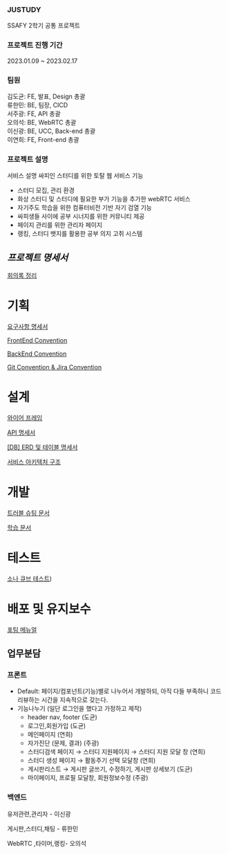 ### JUSTUDY

SSAFY 2학기 공통 프로젝트

### 프로젝트 진행 기간

2023.01.09 ~ 2023.02.17

### 팀원

김도균: FE, 발표, Design 총괄
<br>
류한민: BE, 팀장, CICD
<br>
서주광: FE, API 총괄
<br>
오의석: BE, WebRTC 총괄
<br>
이신광: BE, UCC, Back-end 총괄
<br>
이연희: FE, Front-end 총괄

### 프로젝트 설명

서비스 설명
싸피인 스터디를 위한 토탈 웹 서비스
기능

- 스터디 모집, 관리 환경
- 화상 스터디 및 스터디에 필요한 부가 기능을 추가한 webRTC 서비스
- 자기주도 학습을 위한 컴퓨터비전 기반 자기 검열 기능
- 싸피생들 사이에 공부 시너지를 위한 커뮤니티 제공
- 페이지 관리를 위한 관리자 페이지
- 랭킹, 스터디 뱃지를 활용한 공부 의지 고취 시스템

## **_프로젝트 명세서_**

[회의록 정리](https://www.notion.so/cf1646ad64944a8180672dd4ab57d2a1)

# 기획

[요구사항 명세서](https://www.notion.so/222eead98a7a41b5a2c38d0a227ef9a9)

[FrontEnd Convention](https://www.notion.so/Frontend-58902da3538e46ed819af8ed1999de41)

[BackEnd Convention](https://www.notion.so/Back-End-Convention-c2a0b27112ff45de9dc834dceac5a0d4)

[Git Convention & Jira Convention](https://www.notion.so/Git-Convention-Jira-Convention-51df0771f294443497ab435665bbc3c5)

# 설계

[와이어 프레임](https://www.notion.so/Mockup-8544d56b3d184b32adaf10b268c79a64)

[API 명세서](https://www.notion.so/API-f50f5cd46a14477398f0583fee05f5ad)

[[DB] ERD 및 테이블 명세서](https://www.notion.so/DB-ERD-0cd67de4cb3d407487207b1733997f4f)

[서비스 아키텍처 구조](https://www.notion.so/313d5a098e8049dd8947b351bc11cc28)

# 개발

[트러블 슈팅 문서](https://www.notion.so/45928b42382d432aa8804f41f0c5d7b0)

[학습 문서](https://www.notion.so/fd3bdd2f67dc452bb546ab2ac12ba6b3)

# 테스트

[소나 큐브 테스트](https://www.notion.so/12702519115f443e9a8f8fcc5874ce8f))


# 배포 및 유지보수

[포팅 메뉴얼](https://www.notion.so/481710d796d740e397b2bb090f507a06)

## 업무분담

### 프론트

- Default: 페이지/컴포넌트(기능)별로 나누어서 개발하되, 아직 다들 부족하니 코드리뷰하는 시간을 지속적으로 갖는다.
- 기능나누기 (일단 로그인을 했다고 가정하고 제작)
  - header nav, footer (도균)
  - 로그인,회원가입 (도균)
  - 메인페이지 (연희)
  - 자가진단 (문제, 결과) (주광)
  - 스터디검색 페이지 → 스터디 지원페이지 → 스터디 지원 모달 창 (연희)
  - 스터디 생성 페이지 → 활동주기 선택 모달창 (연희)
  - 게시판리스트 → 게시판 글쓰기, 수정하기, 게시판 상세보기 (도균)
  - 마이페이지, 프로필 모달창, 회원정보수정 (주광)

### 백엔드

유저관련,관리자 - 이신광

게시판,스터디,채팅 - 류한민

WebRTC ,타이머,랭킹- 오의석
